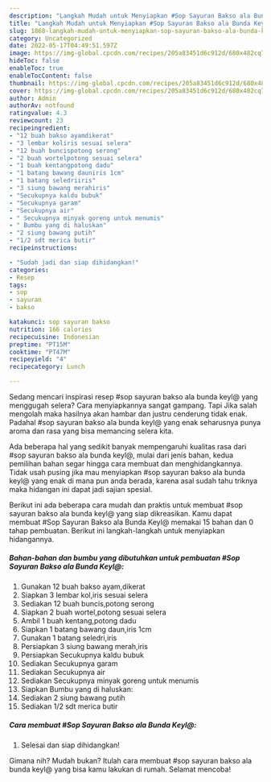 ```yaml
---
description: "Langkah Mudah untuk Menyiapkan #Sop Sayuran Bakso ala Bunda Keyl@, Bisa Manjain Lidah"
title: "Langkah Mudah untuk Menyiapkan #Sop Sayuran Bakso ala Bunda Keyl@, Bisa Manjain Lidah"
slug: 1868-langkah-mudah-untuk-menyiapkan-sop-sayuran-bakso-ala-bunda-keyl-bisa-manjain-lidah
category: Uncategorized
date: 2022-05-17T04:49:51.597Z
image: https://img-global.cpcdn.com/recipes/205a83451d6c912d/680x482cq70/sop-sayuran-bakso-ala-bunda-keyl-foto-resep-utama.jpg
hideToc: false
enableToc: true
enableTocContent: false
thumbnail: https://img-global.cpcdn.com/recipes/205a83451d6c912d/680x482cq70/sop-sayuran-bakso-ala-bunda-keyl-foto-resep-utama.jpg
cover: https://img-global.cpcdn.com/recipes/205a83451d6c912d/680x482cq70/sop-sayuran-bakso-ala-bunda-keyl-foto-resep-utama.jpg
author: Admin
authorAv: notfound
ratingvalue: 4.3
reviewcount: 23
recipeingredient:
- "12 buah bakso ayamdikerat"
- "3 lembar koliris sesuai selera"
- "12 buah buncispotong serong"
- "2 buah wortelpotong sesuai selera"
- "1 buah kentangpotong dadu"
- "1 batang bawang dauniris 1cm"
- "1 batang seledriiris"
- "3 siung bawang merahiris"
- "Secukupnya kaldu bubuk"
- "Secukupnya garam"
- "Secukupnya air"
- " Secukupnya minyak goreng untuk menumis"
- " Bumbu yang di haluskan"
- "2 siung bawang putih"
- "1/2 sdt merica butir"
recipeinstructions:

- "Sudah jadi dan siap dihidangkan!"
categories:
- Resep
tags:
- sop
- sayuran
- bakso

katakunci: sop sayuran bakso 
nutrition: 166 calories
recipecuisine: Indonesian
preptime: "PT15M"
cooktime: "PT47M"
recipeyield: "4"
recipecategory: Lunch

---
```



Sedang mencari inspirasi resep #sop sayuran bakso ala bunda keyl@ yang menggugah selera? Cara menyiapkannya sangat gampang. Tapi Jika salah mengolah maka hasilnya akan hambar dan justru cenderung tidak enak. Padahal #sop sayuran bakso ala bunda keyl@ yang enak seharusnya punya aroma dan rasa yang bisa memancing selera kita.




Ada beberapa hal yang sedikit banyak mempengaruhi kualitas rasa dari #sop sayuran bakso ala bunda keyl@, mulai dari jenis bahan, kedua pemilihan bahan segar hingga cara membuat dan menghidangkannya. Tidak usah pusing jika mau menyiapkan #sop sayuran bakso ala bunda keyl@ yang enak di mana pun anda berada, karena asal sudah tahu triknya maka hidangan ini dapat jadi sajian spesial.


Berikut ini ada beberapa cara mudah dan praktis untuk membuat #sop sayuran bakso ala bunda keyl@ yang siap dikreasikan. Kamu dapat membuat #Sop Sayuran Bakso ala Bunda Keyl@ memakai 15 bahan dan 0 tahap pembuatan. Berikut ini langkah-langkah untuk menyiapkan hidangannya.

<!--inarticleads1-->

##### Bahan-bahan dan bumbu yang dibutuhkan untuk pembuatan #Sop Sayuran Bakso ala Bunda Keyl@:

1. Gunakan 12 buah bakso ayam,dikerat
1. Siapkan 3 lembar kol,iris sesuai selera
1. Sediakan 12 buah buncis,potong serong
1. Siapkan 2 buah wortel,potong sesuai selera
1. Ambil 1 buah kentang,potong dadu
1. Siapkan 1 batang bawang daun,iris 1cm
1. Gunakan 1 batang seledri,iris
1. Persiapkan 3 siung bawang merah,iris
1. Persiapkan Secukupnya kaldu bubuk
1. Sediakan Secukupnya garam
1. Sediakan Secukupnya air
1. Sediakan  Secukupnya minyak goreng untuk menumis
1. Siapkan  Bumbu yang di haluskan:
1. Sediakan 2 siung bawang putih
1. Sediakan 1/2 sdt merica butir




<!--inarticleads2-->

##### Cara membuat #Sop Sayuran Bakso ala Bunda Keyl@:


1. Selesai dan siap dihidangkan!



Gimana nih? Mudah bukan? Itulah cara membuat #sop sayuran bakso ala bunda keyl@ yang bisa kamu lakukan di rumah. Selamat mencoba!
